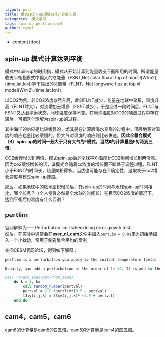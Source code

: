 ```yaml
---
layout: post
title: 模式spin-up理解及其计算量问题
categories: 模式学习
tags: spin-up pertlim cam4
author: renql
---
```


* content
{:toc}

## spin-up 模式计算达到平衡
模式中spin-up的时间指，模式从开始计算到能量收支平衡所用的时间。所谓能量收支平衡指模式中输入的总能量（FSNT,Net solar flux at top of model(W/m2),(time,lat,lon))等于输出的总能量（FLNT，Net longwave flux at top of model(W/m2),(time,lat,lon)）。    

以CO2为例。若CO2浓度忽然升高，此时FLNT减少，能量在地球中聚积，温度升高（FLNT增大），对流增加云增多（FSNT减少），于是经过一段时间后，FLNT与FSNT又达到平衡状态，地球温度保持不变。在地球温度对CO2的响应过程中存在滞后，可把这个理解为spin-up的过程。    

其中海洋的响应是比较缓慢的，尤其是在让深层海水变热的过程中。深层地表对温度的响应也是比较缓慢的。但大气对温度的响应则比较快速。**因此全耦合模式（B）spin-up的时间一般大于只有大气的F模式，当然B的计算量是F的两到三倍**。   

CO2缓慢增长到两倍，模式spin-up后的全球平均温度比CO2瞬间增长到两倍高。因为co2缓慢增长的话，其模式会随着co浓度的增长而不断处于调整过程，FLNT小于FSNT的时间长，热量聚积得多。当然也可能存在不确定性，这取决于co2增长速度与模式spin-up速度。

那么，如果地球中的陆地面积增加后，其spin-up的时间与水球spin-up时间相比，哪个长呢？（个人觉得必然是全水球的时间长）在相同CO2浓度的情况下，达到平衡后的温度有什么区别？    

## pertlim
官网解释为——Perturbation limit when doing error growth test  
然后，在实验中通常会在**user_nl_cam**文件中加入`pertlim = 0.01`来为初始场加入一个小扰动，常用于制造集合平均的案例。  

查阅CESM官网论坛，得到如下解释： 

```fortran   
pertlim is a perturbation you apply to the initial temperature field.

Usually, you add a perturbation of the order of 1e-14. It is add to the initial temperature field using a random_number generator based on global column index

call random_seed(put=rndm_seed)
	do k = 1, km
		call random_number(pertval)
		pertval = 2.0 *pertlim*(0.5 - pertval)
		t3xy(i,j,k) = t3xy(i,j,k)* (1.0 + pertval)
	end do
```

## cam4，cam5，cam6
cam6的计算量是cam5的四五倍，cam5的计算量是cam4的四五倍。
